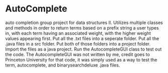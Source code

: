 # AutoComplete
auto completion group project for data structures II. Utilizes multiple classes and methods in order to return terms based on a prefix string a user types in, with each term having an associated weight, with the higher weight values appearing first.
Put all the .txt files into a seperate folder. 
Put all the .java files in a src folder.
Put both of those folders into a project folder.
Import the files as a java project.
Run the AutocompleteGUI class to test out the code.
The AutocompleteGUI was not written by me, credit goes to Princeton University for that code, it was simply used as a way to test the term, autocomplete, and binarysearchdeluxe .java files.
